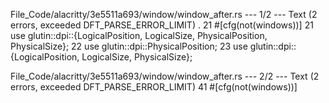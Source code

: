 File_Code/alacritty/3e5511a693/window/window_after.rs --- 1/2 --- Text (2 errors, exceeded DFT_PARSE_ERROR_LIMIT)
 .                                                                                                                                                           21 #[cfg(not(windows))]
21 use glutin::dpi::{LogicalPosition, LogicalSize, PhysicalPosition, PhysicalSize};                                                                          22 use glutin::dpi::PhysicalPosition;
                                                                                                                                                             23 use glutin::dpi::{LogicalPosition, LogicalSize, PhysicalSize};

File_Code/alacritty/3e5511a693/window/window_after.rs --- 2/2 --- Text (2 errors, exceeded DFT_PARSE_ERROR_LIMIT)
                                                                                                                                                             41 #[cfg(not(windows))]

